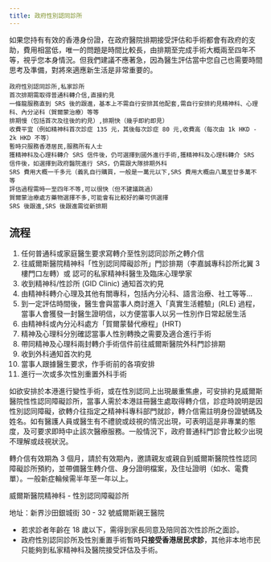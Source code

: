 ```yaml
---
title: 政府性別認同診所
---
```


如果您持有有效的香港身份證，在政府醫院排期接受評估和手術都會有政府的支助，費用相當低，唯一的問題是時間比較長，由排期至完成手術大概兩至四年不等，視乎您本身情況。但我們建議不應著急，因為醫生評估當中您自己也需要時間思考及準備，對將來適應新生活是非常重要的。

```csv
政府性別認同診所,私家診所
首次排期需取得普通科轉介信,直接約見
一條龍服務直到 SRS 後的跟進，基本上不需自行安排其他配套,需自行安排約見精神科、心理科、內分泌科（賀爾蒙治療）等等
排期慢（包括首次及往後的約見）,排期快（幾乎即約即見）
收費平宜（例如精神科首次診症 135 元，其後每次診症 80 元,收費高（每次由 1k HKD - 2k HKD 不等）
暫時只服務香港居民,服務所有人士
獲精神科及心理科轉介 SRS 信件後，仍可選擇到國外進行手術,獲精神科及心理科轉介 SRS 信件後，如選擇到政府醫院進行 SRS，仍需跟大隊排期外科
SRS 費用大概一千多元（義乳自行購買，一般是一萬元以下,SRS 費用大概由八萬至廿多萬不等
評估過程需時一至四年不等,可以很快（但不建議跳過）
賀爾蒙治療處方藥物選擇不多,可能會有比較好的藥可供選擇
SRS 後跟進,SRS 後跟進需從新排期
```

## 流程

1. 任何普通科或家庭醫生要求寫轉介至性別認同診所之轉介信
1. 往威爾斯醫院精神科「性別認同障礙診所」門診排期（李嘉誠專科診所北翼 3 樓門口左轉）或 認可的私家精神科醫生及臨床心理學家
1. 收到精神科/性診所 (GID Clinic) 通知首次約見
1. 由精神科轉介心理及其他有關專科，包括內分沁科、語言治療、社工等等…
1. 到一定評估時間後，醫生會與當事人商討進入「真實生活體驗」(RLE) 過程，當事人會獲發一封醫生證明信，以方便當事人以另一性別作日常起居生活
1. 由精神科或內分沁科處方「賀爾蒙替代療程」(HRT)
1. 精神及心理科分別確認當事人性別轉換之需要及適合進行手術
1. 帶同精神及心理科兩封轉介手術信件前往威爾斯醫院外科門診排期
1. 收到外科通知首次約見
1. 當事人跟據醫生要求，作手術前的各項安排
1. 進行一次或多次性別重置外科手術

如欲安排於本港進行變性手術，或在性別認同上出現嚴重焦慮，可安排約見威爾斯醫院性性認同障礙診所，當事人需於本港註冊醫生處取得轉介信，診症時說明是因性別認同障礙，欲轉介往指定之精神科專科部門就診，轉介信需註明身份證號碼及姓名。如有醫護人員或醫生有不禮貌或歧視的情況出現，可表明這是非專業的態度，及可要求即時中止該次醫療服務。一般情況下，政府普通科門診會比較少出現不理解或歧視狀況。

轉介信有效期為 3 個月，請於有效期內，邀請親友或親自到威爾斯醫院性性認同障礙診所預約，並帶備醫生轉介信、身分證明檔案，及住址證明（如水、電費單）。一般新症輪候需半年至一年以上。

威爾斯醫院精神科 - 性別認同障礙診所

地址：新界沙田銀城街 30 - 32 號威爾斯親王醫院

- 若求診者年齡在 18 歲以下，需得到家長同意及陪同首次性診所之面診。
- 政府性別認同診所及性別重置手術暫時**只接受香港居民求診**，其他非本地市民只能夠到私家精神科及醫院接受評估及手術。
